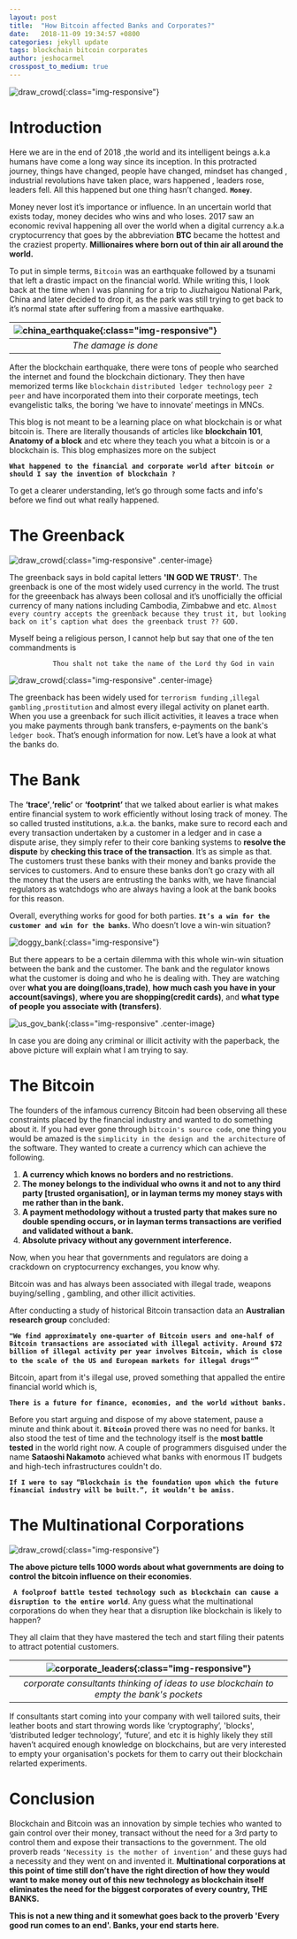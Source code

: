 ```yaml
---
layout: post
title:  "How Bitcoin affected Banks and Corporates?"
date:   2018-11-09 19:34:57 +0800
categories: jekyll update
tags: blockchain bitcoin corporates
author: jeshocarmel
crosspost_to_medium: true
---
```


![draw_crowd](/assets/images/bitcoin.jpg){:class="img-responsive"}

# **Introduction**

Here we are in the end of 2018 ,the world and its intelligent beings a.k.a humans have come a long way since its inception. In this protracted journey, things have changed, people have changed, mindset has changed , industrial revolutions have taken place, wars happened , leaders rose,  leaders fell. All this happened but one thing hasn’t changed. **``Money``**.

Money never lost it’s importance or influence. In an uncertain world that exists today, money decides who wins and who loses.
2017 saw an economic revival happening all over the world when a digital currency a.k.a cryptocurrency that goes by the abbreviation **BTC** became the hottest and the craziest property. **Millionaires where born out of thin air all around the world.**

To put in simple terms, ``Bitcoin`` was an earthquake followed by a  tsunami that left a drastic impact on the financial world.
While writing this, I look back at the time when I was planning for a trip to Jiuzhaigou National Park, China and later decided to drop it, as the park was still trying to get back to it’s normal state after suffering from a massive earthquake.


| ![china_earthquake](/assets/images/china_eq.jpeg){:class="img-responsive"} |
|:--:|
| *The damage is done* |

After the blockchain earthquake, there were tons of people who searched the internet and found the blockchain dictionary. They then have memorized terms like ``blockchain``  ``distributed ledger technology``  ``peer 2 peer`` and have incorporated them into their corporate meetings, tech evangelistic talks, the boring ‘we have to innovate’ meetings in MNCs.

This blog is not meant to be a learning place on what blockchain is or what bitcoin is. There are literally thousands of articles like **blockchain 101**, **Anatomy of a block** and etc where they teach you what a bitcoin is or a blockchain is. This blog emphasizes more on the subject

**``What happened to the financial and corporate world after bitcoin or should I say the invention of blockchain ?``**
            
To get a clearer understanding, let’s go through some facts and info's before we find out what really happened.


# **The Greenback**

![draw_crowd](/assets/images/greenback.jpeg){:class="img-responsive" .center-image}


The greenback says in bold capital letters **'IN GOD WE TRUST'**. The greenback is one of the most widely used currency in the world. The trust for the greeenback has always been collosal and it’s unofficially the official currency of many nations including Cambodia, Zimbabwe and etc. ``Almost every country accepts the greenback because they trust it, but looking back on it’s caption what does the greenback trust ?? GOD.``

Myself being a religious person, I cannot help but say that one of the ten commandments is

               Thou shalt not take the name of the Lord thy God in vain

![draw_crowd](/assets/images/curse_god.jpeg){:class="img-responsive" .center-image}


The greenback has been widely used for ``terrorism funding`` ,``illegal gambling`` ,``prostitution`` and almost every illegal activity on planet earth. When you use a greenback for such illicit activities, it leaves a trace when you make payments through bank transfers, e-payments on the bank's ``ledger book``. That’s enough information for now. Let’s have a look at what the banks do.

# **The Bank**

The **‘trace’**,**‘relic’** or **‘footprint’** that we talked about earlier is what makes entire financial system to work efficiently without losing track of money. The so called trusted institutions, a.k.a. the banks, make sure to record each and every transaction undertaken by a customer in a ledger and in case a dispute arise, they simply refer to their core banking systems to **resolve the dispute** by **checking this trace of the transaction**. It’s as simple as that. The customers trust these banks with their money and banks provide the services to customers.  And to ensure these banks don’t go crazy with all the money that the users are entrusting the banks with, we have financial regulators as watchdogs who are always having a look at the bank books for this reason.


Overall, everything works for good for both parties. **``It’s a win for the customer and win for the banks``**. Who doesn’t love a win-win situation?


![doggy_bank](/assets/images/dog_bank.png){:class="img-responsive"}

But there appears to be a certain dilemma with this whole win-win situation between the bank and the customer. The bank and the regulator knows what the customer is doing and who he is dealing with. They are watching over **what you are doing(loans,trade)**, **how much cash you have in your account(savings)**, **where you are shopping(credit cards)**, and **what type of people you associate with (transfers)**.

![us_gov_bank](/assets/images/us_gov_bank.jpeg){:class="img-responsive" .center-image}


In case you are doing any criminal or illicit activity with the paperback, the above picture will explain what I am trying to say.

# **The Bitcoin**

The founders of the infamous currency Bitcoin had been observing all these constraints placed by the financial industry and wanted to do something about it. If you had ever gone through ``bitcoin's source code``, one thing you would be amazed is the ``simplicity in the design and the architecture`` of the software. They wanted to create a currency which can achieve the following.

1. **A currency which knows no borders and no restrictions.**
2. **The money belongs to the individual who owns it and not to any third party [trusted organisation], or in layman terms my money stays with me rather than in the bank.**
3. **A payment methodology without a trusted party that makes sure no double spending occurs, or in layman terms transactions are verified and validated without a bank.**
4. **Absolute privacy without any government interference.**

Now, when you hear that governments and regulators are doing a crackdown on cryptocurrency exchanges, you know why.

Bitcoin was and has always been associated with illegal trade, weapons buying/selling , gambling, and other illicit activities.



After conducting a study of historical Bitcoin transaction data an **Australian research group** concluded:

**``"We find approximately one-quarter of Bitcoin users and one-half of Bitcoin transactions are associated with illegal activity. Around $72 billion of illegal activity per year involves Bitcoin, which is close to the scale of the US and European markets for illegal drugs"``"**

Bitcoin, apart from it's illegal use, proved something that appalled the entire financial world which is,

**``There is a future for finance, economies, and the world without banks.``**

Before you start arguing and dispose of my above statement, pause a minute and think about it. **``Bitcoin``** proved there was no need for banks. It also stood the test of time and the technology itself is the **most battle tested** in the world right now. A couple of programmers disguised under the name **Sataoshi Nakamoto** achieved what banks with enormous IT budgets and high-tech infrastructures couldn't do.

**``If I were to say “Blockchain is the foundation upon which the future financial industry will be built.”, it wouldn’t be amiss.``**


# **The Multinational Corporations**

![draw_crowd](/assets/images/us_gov_corporates.jpeg){:class="img-responsive"}


**The above picture tells 1000 words about what governments are doing to control the bitcoin influence on their economies**.

**`` A foolproof battle tested technology such as blockchain can cause a disruption to the entire world``**. Any guess what the multinational corporations do when they hear that a disruption like blockchain is likely to happen?

They all claim that they have mastered the tech and start filing their patents to attract potential customers.


| ![corporate_leaders](/assets/images/corporate.jpg){:class="img-responsive"} |
|:--:|
| *corporate consultants thinking of ideas to use blockchain to empty the bank's pockets* |


If consultants start coming into your company with well tailored suits, their leather boots and start throwing words like ‘cryptography’, 'blocks', ‘distributed ledger technology’, ‘future’, and etc it is highly likely they still haven’t acquired enough knowledge on blockchains, but are very interested to empty your organisation's pockets for them to carry out their blockchain relarted experiments.



# **Conclusion**

Blockchain and Bitcoin was an innovation by simple techies who wanted to gain control over their money, transact without the need for a 3rd party to control them and expose their transactions to the government.
The old proverb reads ``‘Necessity is the mother of invention’`` and these guys had a necessity and they went on and invented it.
**Multinational corporations at this point of time still don’t have the right direction of how they would want to make money out of this new technology as blockchain itself eliminates the need for the biggest corporates of every country, THE BANKS.**

**This is not a new thing and it somewhat goes back to the proverb 'Every good run comes to an end'.  Banks, your end starts here.**



